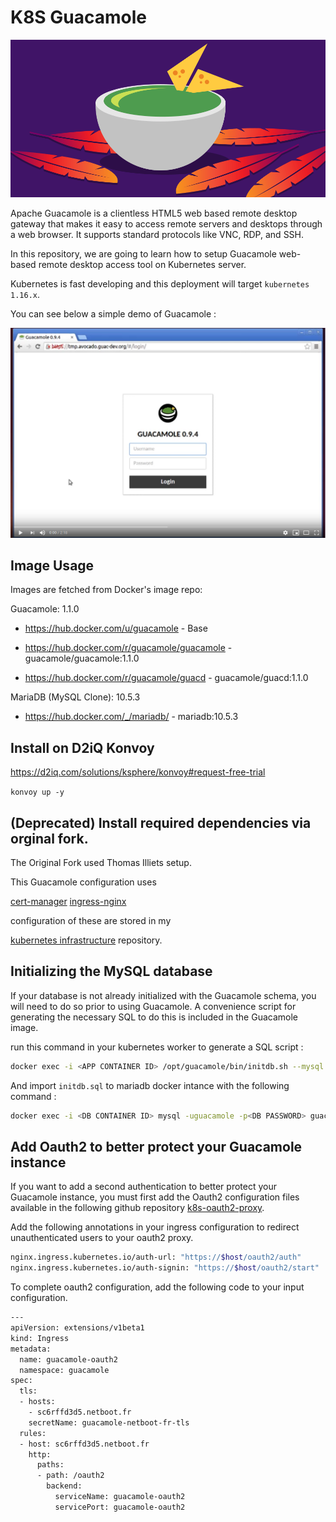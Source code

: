 # K8S Guacamole

![banner](meta/k8s-guacamole-banner.png)

Apache Guacamole is a clientless HTML5 web based remote desktop gateway that makes it easy to access remote servers and desktops through a web browser. It supports standard protocols like VNC, RDP, and SSH.

In this repository, we are going to learn how to setup Guacamole web-based remote desktop access tool on Kubernetes server.

Kubernetes is fast developing and this deployment will target `kubernetes 1.16.x`.

You can see below a simple demo of Guacamole :

[![Watch the video](meta/k8s-guacamole-preview.png)](https://youtu.be/AjuHJHtd4zU)

## Image Usage

Images are fetched from Docker's image repo:

Guacamole: 1.1.0

* https://hub.docker.com/u/guacamole - Base

* https://hub.docker.com/r/guacamole/guacamole  - guacamole/guacamole:1.1.0
* https://hub.docker.com/r/guacamole/guacd  - guacamole/guacd:1.1.0

MariaDB (MySQL Clone): 10.5.3

* https://hub.docker.com/_/mariadb/ - mariadb:10.5.3

## Install on D2iQ Konvoy

https://d2iq.com/solutions/ksphere/konvoy#request-free-trial

`konvoy up -y`

## (Deprecated) Install required dependencies via orginal fork.

The Original Fork used Thomas Illiets setup. 

This Guacamole configuration uses 

[cert-manager](https://github.com/thomas-illiet/k8s-infrastructure/tree/master/config/cert-manager)
[ingress-nginx](https://github.com/thomas-illiet/k8s-infrastructure/tree/master/config/ingress-nginx)

configuration of these are stored in my 

[kubernetes infrastructure](https://github.com/thomas-illiet/k8s-infrastructure/) repository.

## Initializing the MySQL database

If your database is not already initialized with the Guacamole schema, you will need to do so prior to using Guacamole. A convenience script for generating the necessary SQL to do this is included in the Guacamole image.

run this command in your kubernetes worker to generate a SQL script :

```bash
docker exec -i <APP CONTAINER ID> /opt/guacamole/bin/initdb.sh --mysql > /tmp/initdb.sql
```

And import `initdb.sql` to mariadb docker intance with the following command :

```bash
docker exec -i <DB CONTAINER ID> mysql -uguacamole -p<DB PASSWORD> guacamole < /tmp/test.sql
```

## Add Oauth2 to better protect your Guacamole instance

If you want to add a second authentication to better protect your Guacamole instance, you must first add the Oauth2 configuration files available in the following github repository [k8s-oauth2-proxy](https://github.com/thomas-illiet/k8s-oauth2-proxy).

Add the following annotations in your ingress configuration to redirect unauthenticated users to your oauth2 proxy.

```bash
nginx.ingress.kubernetes.io/auth-url: "https://$host/oauth2/auth"
nginx.ingress.kubernetes.io/auth-signin: "https://$host/oauth2/start"
```

To complete oauth2 configuration, add the following code to your input configuration.

```bash
---
apiVersion: extensions/v1beta1
kind: Ingress
metadata:
  name: guacamole-oauth2
  namespace: guacamole
spec:
  tls:
  - hosts:
    - sc6rffd3d5.netboot.fr
    secretName: guacamole-netboot-fr-tls
  rules:
  - host: sc6rffd3d5.netboot.fr
    http:
      paths:
      - path: /oauth2
        backend:
          serviceName: guacamole-oauth2
          servicePort: guacamole-oauth2
```
